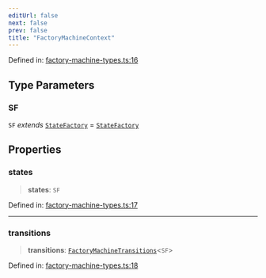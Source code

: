 ```yaml
---
editUrl: false
next: false
prev: false
title: "FactoryMachineContext"
---
```


Defined in: [factory-machine-types.ts:16](https://github.com/WinstonFassett/matchina/blob/2d22b2187dda803854f54b63fe09d04bd833387d/src/factory-machine-types.ts#L16)

## Type Parameters

### SF

`SF` *extends* [`StateFactory`](/docs/src/content/docs/reference/type-aliases/statefactory/) = [`StateFactory`](/docs/src/content/docs/reference/type-aliases/statefactory/)

## Properties

### states

> **states**: `SF`

Defined in: [factory-machine-types.ts:17](https://github.com/WinstonFassett/matchina/blob/2d22b2187dda803854f54b63fe09d04bd833387d/src/factory-machine-types.ts#L17)

***

### transitions

> **transitions**: [`FactoryMachineTransitions`](/docs/src/content/docs/reference/type-aliases/factorymachinetransitions/)\<`SF`\>

Defined in: [factory-machine-types.ts:18](https://github.com/WinstonFassett/matchina/blob/2d22b2187dda803854f54b63fe09d04bd833387d/src/factory-machine-types.ts#L18)
